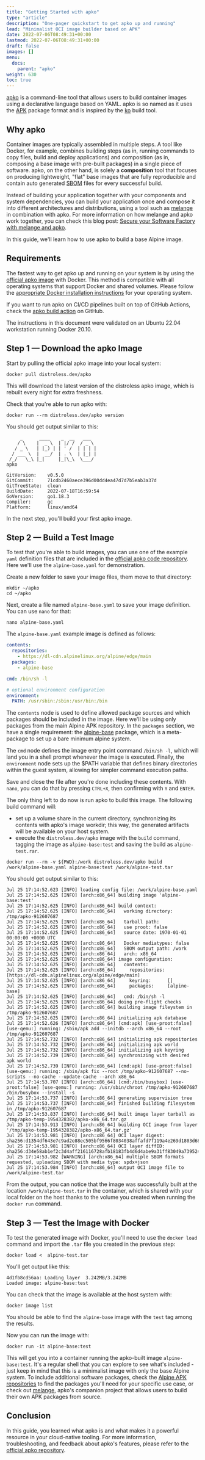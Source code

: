 ```yaml
---
title: "Getting Started with apko"
type: "article"
description: "One-pager quickstart to get apko up and running"
lead: "Minimalist OCI image builder based on APK"
date: 2022-07-06T08:49:31+00:00
lastmod: 2022-07-06T08:49:31+00:00
draft: false
images: []
menu:
  docs:
    parent: "apko"
weight: 630
toc: true
---
```

[apko](http://github.com/chainguard-dev/apko) is a command-line tool that allows users to build container images using a declarative language based on YAML. apko is so named as it uses the [APK](https://wiki.alpinelinux.org/wiki/Package_management) package format and is inspired by the [ko](https://github.com/google/ko) build tool.

## Why apko
Container images are typically assembled in multiple steps. A tool like Docker, for example, combines building steps (as in, running commands to copy files, build and deploy applications) and composition (as in, composing a base image with pre-built packages) in a single piece of software. apko, on the other hand, is solely a **composition** tool that focuses on producing lightweight, "flat" base images that are fully reproducible and contain auto generated [SBOM](https://www.cisa.gov/sbom) files for every successful build.

Instead of building your application together with your components and system dependencies, you can build your application once and compose it into different architectures and distributions, using a tool such as [melange](https://github.com/chainguard-dev/melange) in combination with apko. For more information on how melange and apko work together, you can check this blog post: [Secure your Software Factory with melange and apko](https://blog.chainguard.dev/secure-your-software-factory-with-melange-and-apko/).

In this guide, we'll learn how to use apko to build a base Alpine image.

## Requirements

The fastest way to get apko up and running on your system is by using the [official apko image](https://github.com/distroless/apko) with Docker. This method is compatible with all operating systems that support Docker and shared volumes. Please follow the [appropriate Docker installation instructions](https://docs.docker.com/get-docker/) for your operating system.

If you want to run apko on CI/CD pipelines built on top of GitHub Actions, check the [apko build action](https://github.com/chainguard-dev/actions/tree/main/apko-build) on GitHub.

The instructions in this document were validated on an Ubuntu 22.04 workstation running Docker 20.10.

## Step 1 — Download the apko Image

Start by pulling the official apko image into your local system:

```shell
docker pull distroless.dev/apko
```

This will download the latest version of the distroless apko image, which is rebuilt every night for extra freshness.

Check that you're able to run apko with:

```shell
docker run --rm distroless.dev/apko version
```

You should get output similar to this:

```
     _      ____    _  __   ___
    / \    |  _ \  | |/ /  / _ \
   / _ \   | |_) | | ' /  | | | |
  / ___ \  |  __/  | . \  | |_| |
 /_/   \_\ |_|     |_|\_\  \___/
apko

GitVersion:    v0.5.0
GitCommit:     71cdb2460aece396d00dd4ea47d7d7b5eab3a37d
GitTreeState:  clean
BuildDate:     2022-07-18T16:59:54
GoVersion:     go1.18.3
Compiler:      gc
Platform:      linux/amd64
```

In the next step, you'll build your first apko image.


## Step 2 — Build a Test Image

To test that you're able to build images, you can use one of the example `yaml` definition files that are included in the [official apko code repository](https://github.com/chainguard-dev/apko/tree/main/examples). Here we'll use the `alpine-base.yaml` for demonstration.

Create a new folder to save your image files, them move to that directory:

```shell
mkdir ~/apko
cd ~/apko
```

Next, create a file named `alpine-base.yaml` to save your image definition. You can use `nano` for that:

```shell
nano alpine-base.yaml
```

The `alpine-base.yaml` example image is defined as follows:

```yaml
contents:
  repositories:
    - https://dl-cdn.alpinelinux.org/alpine/edge/main
  packages:
    - alpine-base

cmd: /bin/sh -l

# optional environment configuration
environment:
  PATH: /usr/sbin:/sbin:/usr/bin:/bin

```

The `contents` node is used to define allowed package sources and which packages should be included in the image. Here we'll be using only packages from the main Alpine APK repository. In the `packages` section, we have a single requirement: the [alpine-base](https://pkgs.alpinelinux.org/package/edge/main/x86/alpine-base) package, which is a meta-package to set up a bare minimum alpine system.

The `cmd` node defines the image entry point command `/bin/sh -l`, which will land you in a shell prompt whenever the image is executed. Finally, the `environment` node sets up the $PATH variable that defines binary directories within the guest system, allowing for simpler command execution paths.

Save and close the file after you're done including these contents. With `nano`, you can do that by pressing `CTRL+X`, then confirming with `Y` and `ENTER`.

The only thing left to do now is run apko to build this image. The following build command will:

- set up a volume share in the current directory, synchronizing its contents with apko's image workdir; this way, the generated artifacts will be available on your host system.
- execute the `distroless.dev/apko` image with the `build` command, tagging the image as `alpine-base:test` and saving the build as `alpine-test.rar`.

```shell
docker run --rm -v ${PWD}:/work distroless.dev/apko build /work/alpine-base.yaml alpine-base:test /work/alpine-test.tar
```

You should get output similar to this:

```
Jul 25 17:14:52.623 [INFO] loading config file: /work/alpine-base.yaml
Jul 25 17:14:52.625 [INFO] [arch:x86_64] building image 'alpine-base:test'
Jul 25 17:14:52.625 [INFO] [arch:x86_64] build context:
Jul 25 17:14:52.625 [INFO] [arch:x86_64]   working directory: /tmp/apko-912607687
Jul 25 17:14:52.625 [INFO] [arch:x86_64]   tarball path:
Jul 25 17:14:52.625 [INFO] [arch:x86_64]   use proot: false
Jul 25 17:14:52.625 [INFO] [arch:x86_64]   source date: 1970-01-01 00:00:00 +0000 UTC
Jul 25 17:14:52.625 [INFO] [arch:x86_64]   Docker mediatypes: false
Jul 25 17:14:52.625 [INFO] [arch:x86_64]   SBOM output path: /work
Jul 25 17:14:52.625 [INFO] [arch:x86_64]   arch: x86_64
Jul 25 17:14:52.625 [INFO] [arch:x86_64] image configuration:
Jul 25 17:14:52.625 [INFO] [arch:x86_64]   contents:
Jul 25 17:14:52.625 [INFO] [arch:x86_64]     repositories: [https://dl-cdn.alpinelinux.org/alpine/edge/main]
Jul 25 17:14:52.625 [INFO] [arch:x86_64]     keyring:      []
Jul 25 17:14:52.625 [INFO] [arch:x86_64]     packages:     [alpine-base]
Jul 25 17:14:52.625 [INFO] [arch:x86_64]   cmd: /bin/sh -l
Jul 25 17:14:52.625 [INFO] [arch:x86_64] doing pre-flight checks
Jul 25 17:14:52.625 [INFO] [arch:x86_64] building image fileystem in /tmp/apko-912607687
Jul 25 17:14:52.625 [INFO] [arch:x86_64] initializing apk database
Jul 25 17:14:52.626 [INFO] [arch:x86_64] [cmd:apk] [use-proot:false] [use-qemu:] running: /sbin/apk add --initdb --arch x86_64 --root /tmp/apko-912607687
Jul 25 17:14:52.732 [INFO] [arch:x86_64] initializing apk repositories
Jul 25 17:14:52.732 [INFO] [arch:x86_64] initializing apk world
Jul 25 17:14:52.732 [INFO] [arch:x86_64] initializing apk keyring
Jul 25 17:14:52.739 [INFO] [arch:x86_64] synchronizing with desired apk world
Jul 25 17:14:52.739 [INFO] [arch:x86_64] [cmd:apk] [use-proot:false] [use-qemu:] running: /sbin/apk fix --root /tmp/apko-912607687 --no-scripts --no-cache --update-cache --arch x86_64
Jul 25 17:14:53.707 [INFO] [arch:x86_64] [cmd:/bin/busybox] [use-proot:false] [use-qemu:] running: /usr/sbin/chroot /tmp/apko-912607687 /bin/busybox --install -s
Jul 25 17:14:53.737 [INFO] [arch:x86_64] generating supervision tree
Jul 25 17:14:53.737 [INFO] [arch:x86_64] finished building filesystem in /tmp/apko-912607687
Jul 25 17:14:53.837 [INFO] [arch:x86_64] built image layer tarball as /tmp/apko-temp-1954328382/apko-x86_64.tar.gz
Jul 25 17:14:53.913 [INFO] [arch:x86_64] building OCI image from layer '/tmp/apko-temp-1954328382/apko-x86_64.tar.gz'
Jul 25 17:14:53.981 [INFO] [arch:x86_64] OCI layer digest: sha256:d1354df643e7c9ad2e88ec505bf9566f8034038affafd7f119a4e269d1803d68
Jul 25 17:14:53.981 [INFO] [arch:x86_64] OCI layer diffID: sha256:d34e58ab1ef2c3d4aff216116728afb18183fb4d6d4abe9a31ff83049a739524
Jul 25 17:14:53.982 [WARNING] [arch:x86_64] multiple SBOM formats requested, uploading SBOM with media type: spdx+json
Jul 25 17:14:53.984 [INFO] [arch:x86_64] output OCI image file to /work/alpine-test.tar
```

From the output, you can notice that the image was successfully built at the location `/work/alpine-test.tar` in the container, which is shared with your local folder on the host thanks to the volume you created when running the `docker run` command.

## Step 3 — Test the Image with Docker

To test the generated image with Docker, you'll need to use the `docker load` command and import the `.tar` file you created in the previous step:

```shell
docker load <  alpine-test.tar
```
You'll get output like this:
```
4d1fb8cd56aa: Loading layer  3.242MB/3.242MB
Loaded image: alpine-base:test
```

You can check that the image is available at the host system with:

```shell
docker image list
```

You should be able to find the `alpine-base` image with the `test` tag among the results.

Now you can run the image with:

```shell
docker run -it alpine-base:test
```

This will get you into a container running the apko-built image `alpine-base:test`. It's a regular shell that you can explore to see what's included - just keep in mind that this is a minimalist image with only the base Alpine system. To include additional software packages, check the [Alpine APK repositories](https://pkgs.alpinelinux.org/packages) to find the packages you'll need for your specific use case, or check out [melange](), apko's companion project that allows users to build their own APK packages from source.

## Conclusion

In this guide, you learned what apko is and what makes it a powerful resource in your cloud-native tooling. For more information, troubleshooting, and feedback about apko's features, please refer to the [official apko repository](https://github.com/chainguard-dev/apko/).

